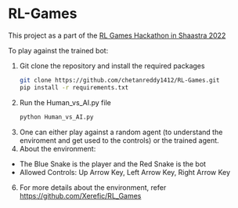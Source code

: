 # RL-Games
This project as a part of the [RL Games Hackathon in Shaastra 2022](https://dare2compete.com/hackathon/rl-games-shaastra-2022-indian-institute-of-technology-iit-madras-244941)

To play against the trained bot:
1. Git clone the repository and install the required packages
   ```bash
   git clone https://github.com/chetanreddy1412/RL-Games.git
   pip install -r requirements.txt
3. Run the Human_vs_AI.py file
   ```bash
   python Human_vs_AI.py
   ```
4. One can either play against a random agent (to understand the enviroment and get used to the controls) or the trained agent.
5. About the environment:
- The Blue Snake is the player and the Red Snake is the bot
- Allowed Controls: Up Arrow Key, Left Arrow Key, Right Arrow Key
6. For more details about the environment, refer https://github.com/Xerefic/RL_Games


